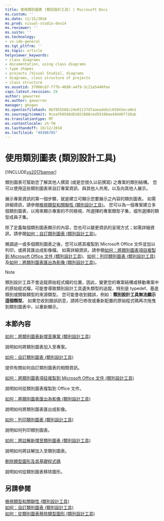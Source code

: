 ```yaml
---
title: 使用類別圖表 (類別設計工具) | Microsoft Docs
ms.custom: ''
ms.date: 11/15/2016
ms.prod: visual-studio-dev14
ms.reviewer: ''
ms.suite: ''
ms.technology:
- vs-ide-general
ms.tgt_pltfrm: ''
ms.topic: article
helpviewer_keywords:
- class diagrams
- documentation, using class diagrams
- type shapes
- projects [Visual Studio], diagrams
- diagrams, class structure of projects
- class structure
ms.assetid: 37908cb7-f77b-4698-a4f9-3c21e5440fee
caps.latest.revision: 29
author: gewarren
ms.author: gewarren
manager: ghogen
ms.openlocfilehash: 8bf855566c24e91137d7aaeadeb2c65843eca9e1
ms.sourcegitcommit: 9ceaf69568d61023868ced59108ae4dd46f720ab
ms.translationtype: MT
ms.contentlocale: zh-TW
ms.lasthandoff: 10/12/2018
ms.locfileid: "49306705"
---
```

# <a name="working-with-class-diagrams-class-designer"></a>使用類別圖表 (類別設計工具)
[!INCLUDE[vs2017banner](../includes/vs2017banner.md)]

類別圖表可幫助您了解其他人撰寫 (或是您很久以前撰寫) 之專案的類別結構。 您可以使用這些類別圖表來自訂專案資訊、與其他人共用，以及向其他人展示。  
  
 展示專案資訊的第一個步驟，就是建立可顯示您要展示之內容的類別圖表。 如需詳細資訊，請參閱[檢視類型和關聯性 (類別設計工具)](../ide/viewing-types-and-relationships-class-designer.md)。 您可以為一個專案建立多個類別圖表，以用來顯示專案的不同檢視、所選擇的專案類型子集，或所選擇的類型成員子集。  
  
 除了定義每個類別圖表顯示的內容，您也可以變更資訊的呈現方式；如需詳細資訊，請參閱[如何：自訂類別圖表 (類別設計工具)](../ide/how-to-customize-class-diagrams-class-designer.md)。  
  
 微調過一或多個類別圖表之後，您可以將其複製到 Microsoft Office 文件並加以列印，或將其匯出成影像檔。 如需詳細資訊，請參閱[如何：將類別圖表項目複製到 Microsoft Office 文件 (類別設計工具)](../ide/how-to-copy-class-diagram-elements-to-a-microsoft-office-document-class-designer.md)、[如何：列印類別圖表 (類別設計工具)](../ide/how-to-print-class-diagrams-class-designer.md) 及[如何：將類別圖表匯出為影像 (類別設計工具)](../ide/how-to-export-class-diagrams-as-images-class-designer.md)。  
  
> [!NOTE]
>  類別設計工具不會追蹤原始程式檔的位置，因此，變更您的專案結構或移動專案中的原始程式檔，可能會導致類別設計工具遺失類型的追蹤，特別是 typedef、基底類別或關聯類型的來源類型。 您可能會收到錯誤，例如：**類別設計工具無法顯示這個類型**。 如果您收到錯誤訊息，請將已修改或重新配置的原始程式碼再次拖曳到類別圖表中，以重新顯示。  
  
## <a name="in-this-section"></a>本節內容  
 [如何：將類別圖表新增至專案 (類別設計工具)](../ide/how-to-add-class-diagrams-to-projects-class-designer.md)  
  
 說明如何將類別圖表加入至專案。  
  
 [如何：自訂類別圖表 (類別設計工具)](../ide/how-to-customize-class-diagrams-class-designer.md)  
  
 提供有關如何自訂類別圖表的相關資訊。  
  
 [如何：將類別圖表項目複製到 Microsoft Office 文件 (類別設計工具)](../ide/how-to-copy-class-diagram-elements-to-a-microsoft-office-document-class-designer.md)  
  
 說明如何從類別圖表複製到 Office 文件。  
  
 [如何：將類別圖表匯出為影像 (類別設計工具)](../ide/how-to-export-class-diagrams-as-images-class-designer.md)  
  
 說明如何將類別圖表匯出成影像。  
  
 [如何：列印類別圖表 (類別設計工具)](../ide/how-to-print-class-diagrams-class-designer.md)  
  
 說明如何列印類別圖表。  
  
 [如何：將註解新增至類別圖表 (類別設計工具)](../ide/how-to-add-comments-to-class-diagrams-class-designer.md)  
  
 說明如何將註解加入至類別圖表。  
  
 [刪除類型圖形及其基礎程式碼](../ide/how-to-customize-class-diagrams-class-designer.md#DeleteTypeShapeAndCode)  
  
 說明如何從類別圖表移除圖形。  
  
## <a name="see-also"></a>另請參閱  
 [檢視類型和關聯性 (類別設計工具)](../ide/viewing-types-and-relationships-class-designer.md)   
 [如何：自訂類別圖表 (類別設計工具)](../ide/how-to-customize-class-diagrams-class-designer.md)   
 [如何：從類別圖表移除類型圖形 (類別設計工具)](http://msdn.microsoft.com/en-us/ae41897d-d066-4b8c-bb9b-05436e12ff39)



